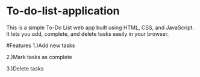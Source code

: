 # To-do-list-application
This is a simple To-Do List web app built using HTML, CSS, and JavaScript. It lets you add, complete, and delete tasks easily in your browser.

 #Features
1.)Add new tasks

2.)Mark tasks as complete

3.)Delete tasks
